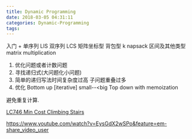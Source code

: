 ```yaml
---
title: Dynamic Programming
date: 2018-03-05 04:31:11
categories: Dynamic-Programming
tags:
---
```


入门 + 单序列 LIS
双序列  LCS
矩阵坐标型 
背包型 k napsack
区间及其他类型 matrix multiplication

1. 优化问题或者计数问题
2. 寻找递归式(大问题化小问题)
3. 简单的递归写法时间复杂度过高
   子问题重叠过多
4. 优化
  Bottom up [iterative] small--&lt;big
  Top down with memoization

避免重复计算.

[LC746 Min Cost Climbing Stairs](http://www.wayne.ink/2018/03/05/LeetCode/0746-Min-Cost-Climbing-Stairs/)

https://www.youtube.com/watch?v=EysGdX2wSPo&feature=em-share_video_user




